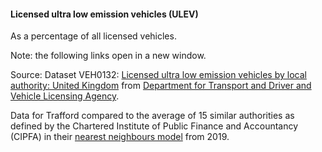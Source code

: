 #### Licensed ultra low emission vehicles (ULEV)
As a percentage of all licensed vehicles.

Note: the following links open in a new window.

Source: Dataset VEH0132: <a href="https://assets.publishing.service.gov.uk/government/uploads/system/uploads/attachment_data/file/1021017/veh0132.ods" target="_blank">Licensed ultra low emission vehicles by local authority: United Kingdom</a> from <a href="https://www.gov.uk/government/statistical-data-sets/all-vehicles-veh01" target="_blank">Department for Transport and Driver and Vehicle Licensing Agency</a>.

Data for Trafford compared to the average of 15 similar authorities as defined by the Chartered Institute of Public Finance and Accountancy (CIPFA) in their <a href='https://www.cipfa.org/services/cipfastats/nearest-neighbour-model' target='_blank'>nearest neighbours model</a> from 2019.
